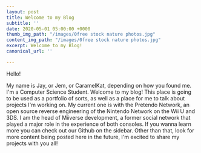 ```yaml
---
layout: post
title: Welcome to my Blog
subtitle: ''
date: 2020-05-01 05:00:00 +0000
thumb_img_path: "/images/0free stock nature photos.jpg"
content_img_path: "/images/0free stock nature photos.jpg"
excerpt: Welcome to my Blog!
canonical_url: ''

---
```

Hello!

My name is Jay, or Jem, or CaramelKat, depending on how you found me. I'm a Computer Science Student. Welcome to my blog! This place is going to be used as a portfolio of sorts, as well as a place for me to talk about projects I'm working on. My current one is with the Pretendo Network, an open source reverse engineering of the Nintendo Network on the Wii U and 3DS. I am the head of Miiverse development, a former social network that played a major role in the experience of both consoles. If you wanna learn more you can check out our Github on the sidebar. Other than that, look for more content being posted here in the future, I'm excited to share my projects with you all!